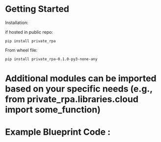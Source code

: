 
# Getting Started
Installation:

if hosted in public repo:

    pip install private_rpa

From wheel file:

    pip install private_rpa-0.1.0-py3-none-any

# Additional modules can be imported based on your specific needs (e.g., from private_rpa.libraries.cloud import some_function)

# Example Blueprint Code :
